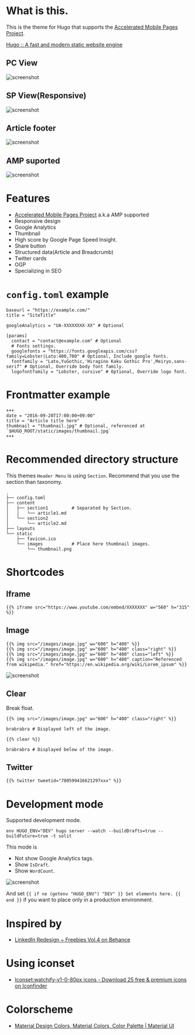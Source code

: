 # What is this.

This is the theme for Hugo that supports the [Accelerated Mobile Pages Project](https://www.ampproject.org/).

[Hugo :: A fast and modern static website engine](https://gohugo.io/)

## PC View

![screenshot](https://raw.githubusercontent.com/dim0627/hugo_theme_solit/master/images/screenshot.png)

## SP View(Responsive)

![screenshot](https://raw.githubusercontent.com/dim0627/hugo_theme_solit/master/images/responsive.png)

## Article footer

![screenshot](https://raw.githubusercontent.com/dim0627/hugo_theme_solit/master/images/taxonomy.png)

## AMP suported

![screenshot](https://raw.githubusercontent.com/dim0627/hugo_theme_solit/master/images/amp-valid.png)

# Features

* [Accelerated Mobile Pages Project](https://www.ampproject.org/) a.k.a AMP supported
* Responsive design
* Google Analytics
* Thumbnail
* High score by Google Page Speed Insight.
* Share button
* Structured data(Article and Breadcrumb)
* Twitter cards
* OGP
* Specializing in SEO

# `config.toml` example

```
baseurl = "https://example.com/"
title = "SiteTitle"

googleAnalytics = "UA-XXXXXXXX-XX" # Optional

[params]
  contact = "contact@example.com" # Optional
  # Fonts settings.
  googlefonts = "https://fonts.googleapis.com/css?family=Lobster|Lato:400,700" # Optional, Include google fonts.
  fontfamily = "Lato,YuGothic,'Hiragino Kaku Gothic Pro',Meiryo,sans-serif" # Optional, Override body font family.
  logofontfamily = "Lobster, cursive" # Optional, Override logo font.
```

# Frontmatter example

```
+++
date = "2016-09-28T17:00:00+09:00"
title = "Article title here"
thumbnail = "thumbnail.jpg" # Optional, referenced at `$HUGO_ROOT/static/images/thumbnail.jpg`
+++
```

# Recommended directory structure

This themes `Header Menu` is using `Section`.
Recommend that you use the section than taxonomy.

```
.
├── config.toml
├── content
│   ├── section1         # Separated by Section.
│   │   └── article1.md
│   └── section2
│       └── article2.md
├── layouts
└── static
    ├── favicon.ico
    └── images           # Place here thumbnail images.
        └── thumbnail.png
```

# Shortcodes

## Iframe

```
{{% iframe src="https://www.youtube.com/embed/XXXXXXX" w="560" h="315" %}}
```

## Image

```
{{% img src="/images/image.jpg" w="600" h="400" %}}
{{% img src="/images/image.jpg" w="600" h="400" class="right" %}}
{{% img src="/images/image.jpg" w="600" h="400" class="left" %}}
{{% img src="/images/image.jpg" w="600" h="400" caption="Referenced from wikipedia." href="https://en.wikipedia.org/wiki/Lorem_ipsum" %}}
```

![screenshot](https://raw.githubusercontent.com/dim0627/hugo_theme_solit/master/images/include-images.png)

## Clear

Break float.

```
{{% img src="/images/image.jpg" w="600" h="400" class="right" %}}

brabrabra # Displayed left of the image.

{{% clear %}}

brabrabra # Displayed below of the image.
```

## Twitter

```
{{% twitter tweetid="780599416621297xxx" %}}
```

# Development mode

Supported development mode.

```
env HUGO_ENV="DEV" hugo server --watch --buildDrafts=true --buildFuture=true -t solit
```

This mode is

* Not show Google Analytics tags.
* Show `IsDraft`.
* Show `WordCount`.

![screenshot](https://raw.githubusercontent.com/dim0627/hugo_theme_solit/master/images/development-mode.png)

And set `{{ if ne (getenv "HUGO_ENV") "DEV" }} Set elements here. {{ end }}` if you want to place only in a production environment.

# Inspired by

* [LinkedIn Redesign ~ Freebies Vol\.4 on Behance](https://www.behance.net/gallery/42205705/LinkedIn-Redesign-Freebies-Vol4)

# Using iconset

* [Iconset:watchify\-v1\-0\-80px icons \- Download 25 free & premium icons on Iconfinder](https://www.iconfinder.com/iconsets/watchify-v1-0-80px)

# Colorscheme

* [Material Design Colors, Material Colors, Color Palette \| Material UI](https://www.materialui.co/colors)

